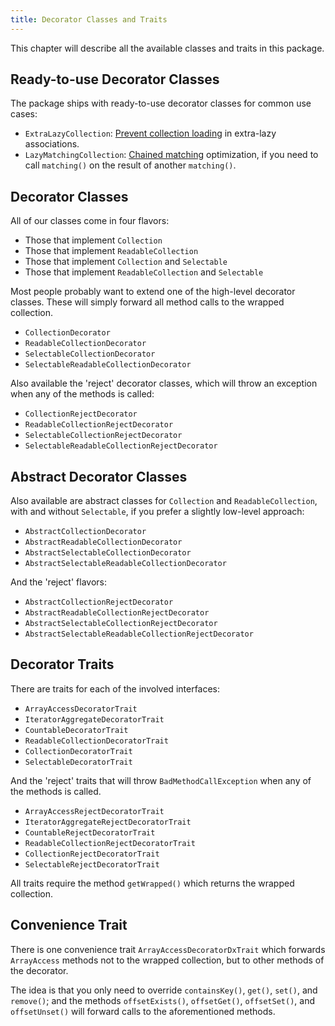 ```yaml
---
title: Decorator Classes and Traits
---
```


This chapter will describe all the available classes and traits in this package.

## Ready-to-use Decorator Classes

The package ships with ready-to-use decorator classes for common use cases:

* `ExtraLazyCollection`: [Prevent collection loading](cookbook/extra-lazy-load-prevention) in extra-lazy associations.
* `LazyMatchingCollection`: [Chained matching](cookbook/lazy-chained-matching)
  optimization, if you need to call `matching()` on the result of another
  `matching()`.

## Decorator Classes

All of our classes come in four flavors:

* Those that implement `Collection`
* Those that implement `ReadableCollection`
* Those that implement `Collection` and `Selectable`
* Those that implement `ReadableCollection` and `Selectable`

Most people probably want to extend one of the high-level decorator classes.
These will simply forward all method calls to the wrapped collection.

* `CollectionDecorator`
* `ReadableCollectionDecorator`
* `SelectableCollectionDecorator`
* `SelectableReadableCollectionDecorator`

Also available the 'reject' decorator classes, which will throw an exception
when any of the methods is called:

* `CollectionRejectDecorator`
* `ReadableCollectionRejectDecorator`
* `SelectableCollectionRejectDecorator`
* `SelectableReadableCollectionRejectDecorator`

## Abstract Decorator Classes

Also available are abstract classes for `Collection` and `ReadableCollection`,
with and without `Selectable`, if you prefer a slightly low-level approach:

* `AbstractCollectionDecorator`
* `AbstractReadableCollectionDecorator`
* `AbstractSelectableCollectionDecorator`
* `AbstractSelectableReadableCollectionDecorator`

And the 'reject' flavors:

* `AbstractCollectionRejectDecorator`
* `AbstractReadableCollectionRejectDecorator`
* `AbstractSelectableCollectionRejectDecorator`
* `AbstractSelectableReadableCollectionRejectDecorator`

## Decorator Traits

There are traits for each of the involved interfaces:

* `ArrayAccessDecoratorTrait`
* `IteratorAggregateDecoratorTrait`
* `CountableDecoratorTrait`
* `ReadableCollectionDecoratorTrait`
* `CollectionDecoratorTrait` 
* `SelectableDecoratorTrait`

And the 'reject' traits that will throw `BadMethodCallException` when any of the
methods is called.

* `ArrayAccessRejectDecoratorTrait`
* `IteratorAggregateRejectDecoratorTrait`
* `CountableRejectDecoratorTrait`
* `ReadableCollectionRejectDecoratorTrait`
* `CollectionRejectDecoratorTrait`
* `SelectableRejectDecoratorTrait`

All traits require the method `getWrapped()` which returns the wrapped
collection.

## Convenience Trait

There is one convenience trait `ArrayAccessDecoratorDxTrait` which forwards
`ArrayAccess` methods not to the wrapped collection, but to other methods of the
decorator.

The idea is that you only need to override `containsKey()`, `get()`, `set()`,
and `remove()`; and the methods `offsetExists()`, `offsetGet()`, `offsetSet()`,
and `offsetUnset()` will forward calls to the aforementioned methods.
